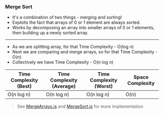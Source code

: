 ### Merge Sort

- It's a combination of two things - merging and sorting!
- Exploits the fact that arrays of 0 or 1 element are always sorted.
- Works by decomposing an array into smaller arrays of 0 or 1 elements, then building up a newly sorted array.

---

- As we are splitting array, for that Time Complexity - O(log n)
- Next we are comparing and merge arrays, so for that Time Complexity - O(n)
- Collectively we have Time Complexity - O(n log n)

| Time Complexity (Best) | Time Complexity (Average) | Time Complexity (Worst) | Space Complexity |
| ---------------------- | ------------------------- | ----------------------- | ---------------- |
| O(n log n)             | O(n log n)                | O(n log n)              | O(n)             |

> See [MergeArrays.js](MergeArrays.js) and [MergeSort.js](MergeSort.js) for more implementation
